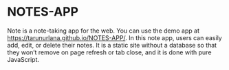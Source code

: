 # NOTES-APP
Note is a note-taking app for the web. You can use the demo app at https://tarunurlana.github.io/NOTES-APP/. In this note app, users can easily add, edit, or delete their notes. It is a static site without a database so that they won’t remove on page refresh or tab close, and it is done with pure JavaScript.
